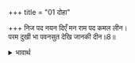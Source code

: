+++
title = "01 दोहा"

+++
निज पद नयन दिएँ मन राम पद कमल लीन।  
परम दुखी भा पवनसुत देखि जानकी दीन॥8॥  

<details><summary>भावार्थ</summary>

श्री जानकीजी नेत्रों को अपने चरणों में लगाए हुए हैं (नीचे की ओर देख रही हैं) और मन श्री रामजी के चरण कमलों में लीन है। जानकीजी को दीन (दुःखी) देखकर पवनपुत्र हनुमान्‌जी बहुत ही दुःखी हुए॥8॥  
</details>



<div class="audioEmbed"  caption="AIR-वाचनम्" src="https://archive
.org/download/rAmcharitmAnas-AIR/EPI-282.mp3"></div>
